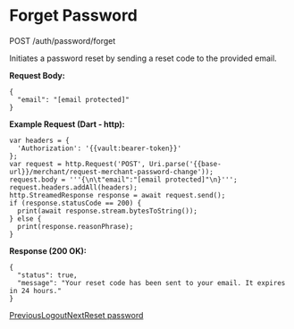 # Forget Password

#### 

[](#post-auth-password-forget)

POST /auth/password/forget

Initiates a password reset by sending a reset code to the provided email.

**Request Body:**

```
{
  "email": "[email protected]"
}
```

**Example Request (Dart - http):**

```
var headers = {
  'Authorization': '{{vault:bearer-token}}'
};
var request = http.Request('POST', Uri.parse('{{base-url}}/merchant/request-merchant-password-change'));
request.body = '''{\n\t"email":"[email protected]"\n}''';
request.headers.addAll(headers);
http.StreamedResponse response = await request.send();
if (response.statusCode == 200) {
  print(await response.stream.bytesToString());
} else {
  print(response.reasonPhrase);
}
```

**Response (200 OK):**

```
{
  "status": true,
  "message": "Your reset code has been sent to your email. It expires in 24 hours."
}
```

[PreviousLogout](/xpress-wallet-api/authentication/logout)[NextReset password](/xpress-wallet-api/authentication/reset-password)